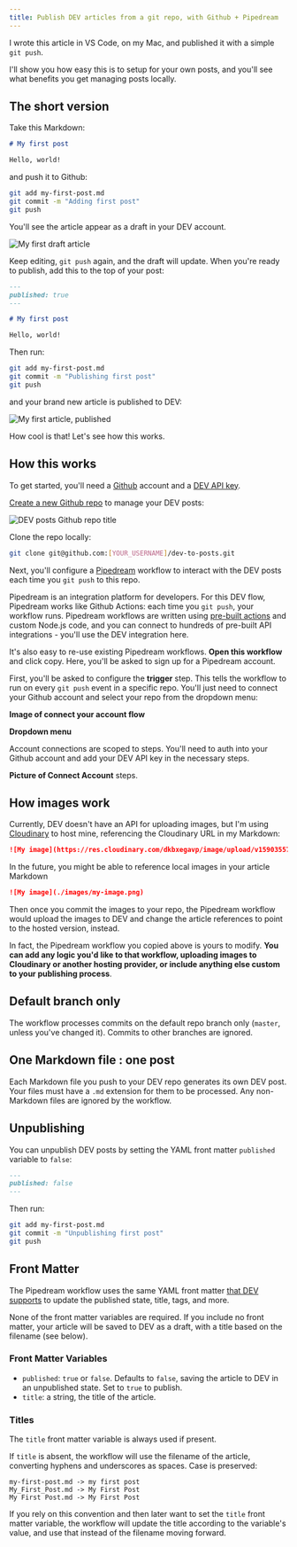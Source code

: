 ```yaml
---
title: Publish DEV articles from a git repo, with Github + Pipedream
---
```


I wrote this article in VS Code, on my Mac, and published it with a simple `git push`.

I'll show you how easy this is to setup for your own posts, and you'll see what benefits you get managing posts locally.

## The short version

Take this Markdown:

```markdown
# My first post

Hello, world!
```

and push it to Github:

```bash
git add my-first-post.md
git commit -m "Adding first post"
git push
```

You'll see the article appear as a draft in your DEV account.

![My first draft article](https://res.cloudinary.com/dkbxegavp/image/upload/v1590355743/dev.to%20posts/dev-to-draft_bmqlgb.png)

Keep editing, `git push` again, and the draft will update. When you're ready to publish, add this to the top of your post:

```markdown
---
published: true
---

# My first post

Hello, world!
```

Then run:

```bash
git add my-first-post.md
git commit -m "Publishing first post"
git push
```

and your brand new article is published to DEV:

![My first article, published](https://res.cloudinary.com/dkbxegavp/image/upload/v1590356175/dev.to%20posts/dev-published-article_sjkyvn.png)

How cool is that! Let's see how this works.

## How this works

To get started, you'll need a [Github](https://github.com) account and a [DEV API key](https://dev.to/settings/account).

[Create a new Github repo](https://github.com/new) to manage your DEV posts:

![DEV posts Github repo title](https://dev-to-uploads.s3.amazonaws.com/i/kgmyzh4vf6xmj1tbpuj1.png)

Clone the repo locally:

```bash
git clone git@github.com:[YOUR_USERNAME]/dev-to-posts.git
```

Next, you'll configure a [Pipedream](https://pipedream.com) workflow to interact with the DEV posts each time you `git push` to this repo.

Pipedream is an integration platform for developers. For this DEV flow, Pipedream works like Github Actions: each time you `git push`, your workflow runs. Pipedream workflows are written using [pre-built actions](https://docs.pipedream.com/workflows/steps/actions/#using-existing-actions) and custom Node.js code, and you can connect to hundreds of pre-built API integrations - you'll use the DEV integration here.

It's also easy to re-use existing Pipedream workflows. **Open this workflow** and click copy. Here, you'll be asked to sign up for a Pipedream account.

First, you'll be asked to configure the **trigger** step. This tells the workflow to run on every `git push` event in a specific repo. You'll just need to connect your Github account and select your repo from the dropdown menu:

**Image of connect your account flow**

**Dropdown menu**

Account connections are scoped to steps. You'll need to auth into your Github account and add your DEV API key in the necessary steps.

**Picture of Connect Account** steps.

## How images work

Currently, DEV doesn't have an API for uploading images, but I'm using [Cloudinary](https://cloudinary.com/) to host mine, referencing the Cloudinary URL in my Markdown:

```markdown
![My image](https://res.cloudinary.com/dkbxegavp/image/upload/v1590355743/dev.to%20posts/dev-to-draft_bmqlgb.png)
```

In the future, you might be able to reference local images in your article Markdown

```markdown
![My image](./images/my-image.png)
```

Then once you commit the images to your repo, the Pipedream workflow would upload the images to DEV and change the article references to point to the hosted version, instead.

In fact, the Pipedream workflow you copied above is yours to modify. **You can add any logic you'd like to that workflow, uploading images to Cloudinary or another hosting provider, or include anything else custom to your publishing process**.

## Default branch only

The workflow processes commits on the default repo branch only (`master`, unless you've changed it). Commits to other branches are ignored.

## One Markdown file : one post

Each Markdown file you push to your DEV repo generates its own DEV post. Your files must have a `.md` extension for them to be processed. Any non-Markdown files are ignored by the workflow.

## Unpublishing

You can unpublish DEV posts by setting the YAML front matter `published` variable to `false`:

```markdown
---
published: false
---
```

Then run:

```bash
git add my-first-post.md
git commit -m "Unpublishing first post"
git push
```

## Front Matter

The Pipedream workflow uses the same YAML front matter [that DEV supports](https://dev.to/p/editor_guide) to update the published state, title, tags, and more.

None of the front matter variables are required. If you include no front matter, your article will be saved to DEV as a draft, with a title based on the filename (see below).

### Front Matter Variables

- `published`: `true` or `false`. Defaults to `false`, saving the article to DEV in an unpublished state. Set to `true` to publish.
- `title`: a string, the title of the article.

### Titles

The `title` front matter variable is always used if present.

If `title` is absent, the workflow will use the filename of the article, converting hyphens and underscores as spaces. Case is preserved:

```
my-first-post.md -> my first post
My_First_Post.md -> My First Post
My First Post.md -> My First Post
```

If you rely on this convention and then later want to set the `title` front matter variable, the workflow will update the title according to the variable's value, and use that instead of the filename moving forward.
